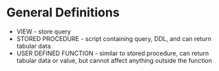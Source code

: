 # General Definitions

- VIEW - store query
- STORED PROCEDURE - script containing query, DDL, and can return tabular data
- USER DEFINED FUNCTION - similar to stored procedure, can return tabular data or value, but cannot affect anything outside the function
